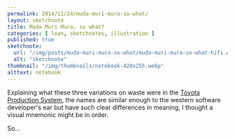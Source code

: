 ```yaml
---
permalink: 2014/11/24/muda-muri-mura-so-what/
layout: sketchnote
title: Muda Muri Mura, so what?
categories: [ lean, sketchnotes, illustration ]
published: true
sketchnote:
  url: "/img/posts/muda-muri-mura-so-what/muda-muri-mura-so-what-hifi.webp"
  alt: "sketchnote"
thumbnail: "/img/thumbnails/notebook-420x255.webp"
alttext: notebook
---
```


Explaining what these three variations on waste were in the <a href="http://en.wikipedia.org/wiki/Toyota_Production_System">Toyota 
Production System</a>, the names are similar enough to the western software developer's ear but have 
such clear differences in meaning, I thought a visual mnemonic might be in order.

So...

